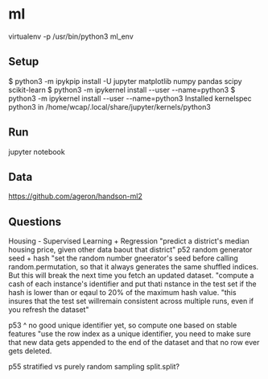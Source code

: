 # ml

virtualenv -p /usr/bin/python3 ml_env

## Setup
$ python3 -m ipykpip install -U jupyter matplotlib numpy pandas scipy scikit-learn
$ python3 -m ipykernel install --user --name=python3
$ python3 -m ipykernel install --user --name=python3
Installed kernelspec python3 in /home/wcap/.local/share/jupyter/kernels/python3

## Run
jupyter notebook

## Data
https://github.com/ageron/handson-ml2

## Questions

Housing - Supervised Learning + Regression
"predict a district's median housing price, given other data baout that district"
p52
random generator seed + hash
"set the random number gneerator's seed before calling random.permutation, so that it always generates the same shuffled indices.
But this will break the next time you fetch an updated dataset.
"compute a cash of each instance's identifier and put thati nstance in the test set if the hash is lower than or eqaul to 20% of the maximum hash value.
"this insures that the test set willremain consistent across multiple runs, even if you refresh the dataset"

p53 
^ no good unique identifier yet, so compute one based on stable features
"use the row index as a unique identifier, you need to make sure that new data gets appended to the end of the dataset and that no row ever gets deleted.

p55 stratified vs purely random sampling
split.split?